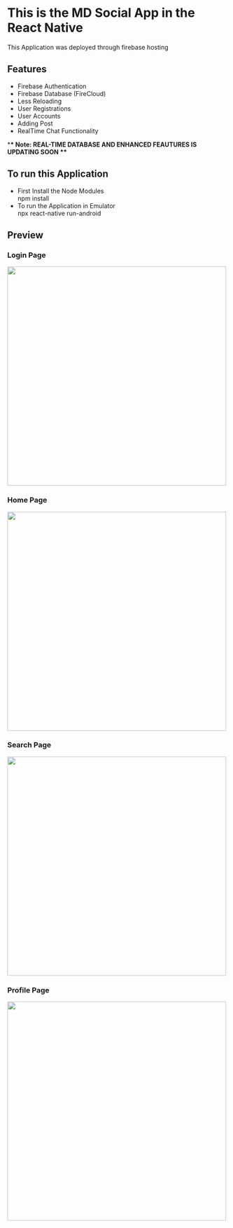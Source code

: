 # This is the MD Social App in the React Native

This Application was deployed through firebase hosting

## Features

<ul>
  <li>Firebase Authentication</li>
  <li>Firebase Database (FireCloud)</li>
  <li>Less Reloading</li>
  <li>User Registrations</li>
  <li>User Accounts</li>
  <li>Adding Post</li>
  <li>RealTime Chat Functionality</li>
</ul>

\***\* Note: REAL-TIME DATABASE AND ENHANCED FEAUTURES IS UPDATING SOON \*\***

## To run this Application

<ul>
<li>First Install the Node Modules</li>   npm install
<li>To run the Application in Emulator</li>   npx react-native run-android
</ul>

## Preview

### Login Page

<Image src="asset/readmeimage/LoginPage.png" widht=500 height=500>

### Home Page

<Image src="asset/readmeimage/HomePage.png" widht=500 height=500>

### Search Page

<Image src="asset/readmeimage/SearchPage.png" widht=500 height=500>

### Profile Page

<Image src="asset/readmeimage/ProfilePage.png" widht=500 height=500>
